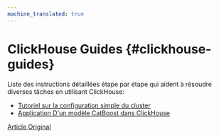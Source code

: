 ```yaml
---
machine_translated: true
---
```


# ClickHouse Guides {#clickhouse-guides}

Liste des instructions détaillées étape par étape qui aident à résoudre diverses tâches en utilisant ClickHouse:

-   [Tutoriel sur la configuration simple du cluster](../getting_started/tutorial.md)
-   [Application D'un modèle CatBoost dans ClickHouse](apply_catboost_model.md)

[Article Original](https://clickhouse.tech/docs/en/guides/) <!--hide-->
